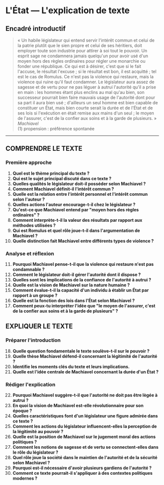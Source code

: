 # L'État — L'explication de texte

## Encadré introductif
> « Un habile législateur qui entend servir l'intérêt commun et celui de la patrie plutôt que le sien propre et celui de ses héritiers, doit employer toute son industrie pour attirer à soi tout le pouvoir. Un esprit sage ne condamnera jamais quelqu'un pour avoir usé d'un moyen hors des règles ordinaires pour régler une monarchie ou fonder une république. Ce qui est à désirer, c'est que si le fait l'accuse, le résultat l'excuse ; si le résultat est bon, il est acquitté ; tel est le cas de Romulus. Ce n'est pas la violence qui restaure, mais la violence qui ruine qu'il faut condamner. Le législateur aura assez de sagesse et de vertu pour ne pas léguer à autrui l'autorité qu'il a prise en main : les hommes étant plus enclins au mal qu'au bien, son successeur pourrait bien faire mauvais usage de l'autorité dont pour sa part il aura bien usé ; d'ailleurs un seul homme est bien capable de constituer un État, mais bien courte serait la durée et de l'État et de ses lois si l'exécution en était remise aux mains d'un seul ; le moyen de l'assurer, c'est de la confier aux soins et à la garde de plusieurs. »  
> *Machiavel*  
> (1) propension : préférence spontanée

---

## COMPRENDRE LE TEXTE

### Première approche

1. **Quel est le thème principal du texte ?**  
2. **Qui est le sujet principal discuté dans ce texte ?**  
3. **Quelles qualités le législateur doit-il posséder selon Machiavel ?**  
4. **Comment Machiavel définit-il l'intérêt commun ?**  
5. **Quelle est la relation entre l'intérêt personnel et l'intérêt commun selon l'auteur ?**  
6. **Quelles actions l'auteur encourage-t-il chez le législateur ?**  
7. **Qu'est-ce que Machiavel entend par "moyen hors des règles ordinaires" ?**  
8. **Comment interprète-t-il la valeur des résultats par rapport aux méthodes utilisées ?**  
9. **Qui est Romulus et quel rôle joue-t-il dans l'argumentation de Machiavel ?**  
10. **Quelle distinction fait Machiavel entre différents types de violence ?**  

### Analyse et réflexion

11. **Pourquoi Machiavel pense-t-il que la violence qui restaure n'est pas condamnable ?**  
12. **Comment le législateur doit-il gérer l'autorité dont il dispose ?**  
13. **Quelles sont les implications de la confiance de l'autorité à autrui ?**  
14. **Quelle est la vision de Machiavel sur la nature humaine ?**  
15. **Comment évalue-t-il la capacité d'un individu à établir un État par rapport à un groupe ?**  
16. **Quelle est la fonction des lois dans l'État selon Machiavel ?**  
17. **Comment peux-tu interpréter l'idée que "le moyen de l'assurer, c'est de la confier aux soins et à la garde de plusieurs" ?**  

## EXPLIQUER LE TEXTE

### Préparer l'introduction

18. **Quelle question fondamentale le texte soulève-t-il sur le pouvoir ?**  
19. **Quelle thèse Machiavel défend-il concernant la légitimité de l'autorité ?**  
20. **Identifie les moments clés du texte et leurs implications.**  
21. **Quelle est l'idée centrale de Machiavel concernant la durée d'un État ?**  

### Rédiger l'explication

22. **Pourquoi Machiavel suggère-t-il que l'autorité ne doit pas être lègée à autrui ?**  
23. **En quoi la vision de Machiavel est-elle révolutionnaire pour son époque ?**  
24. **Quelles caractéristiques font d'un législateur une figure admirée dans ce texte ?**  
25. **Comment les actions du législateur influencent-elles la perception de la légitimité au pouvoir ?**  
26. **Quelle est la position de Machiavel sur le jugement moral des actions politiques ?**  
27. **Comment les notions de sagesse et de vertu se connectent-elles dans le rôle du législateur ?**  
28. **Quel rôle joue la société dans le maintien de l'autorité et de la sécurité selon Machiavel ?**  
29. **Pourquoi est-il nécessaire d'avoir plusieurs gardiens de l'autorité ?**  
30. **Comment ce texte pourrait-il s'appliquer à des contextes politiques modernes ?**  